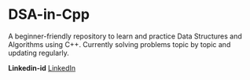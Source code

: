 # DSA-in-Cpp
A beginner-friendly repository to learn and practice Data Structures and Algorithms using C++. Currently solving problems topic by topic and updating regularly.

<b>Linkedin-id</b>
[LinkedIn](https://www.linkedin.com/in/eklavya-singh-80683b33a)
